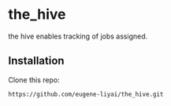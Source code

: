 # the_hive
the hive enables tracking of jobs assigned.

## Installation

Clone this repo:
```
https://github.com/eugene-liyai/the_hive.git
```
